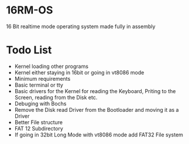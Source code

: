 # 16RM-OS
16 Bit realtime mode operating system made fully in assembly

# Todo List
- Kernel loading other programs
- Kernel either staying in 16bit or going in vt8086 mode
- Minimum requirements
- Basic terminal or tty
- Basic drivers for the Kernel for reading the Keyboard, Priting to the Screen, reading from the Disk etc.
- Debuging with Bochs
- Remove the Disk read Driver from the Bootloader and moving it as a Driver
- Better File structure
- FAT 12 Subdirectory
- If going in 32bit Long Mode with vt8086 mode add FAT32 File system
